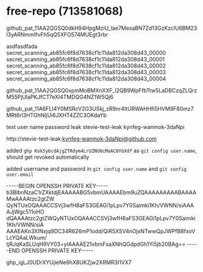 # free-repo (713581068)

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

asdfasdfada
secret_scanning_ab85fc6f8d7638cf1c11da812da308d43_00000
secret_scanning_ab85fc6f8d7638cf1c11da812da308d43_00001
secret_scanning_ab85fc6f8d7638cf1c11da812da308d43_00002
secret_scanning_ab85fc6f8d7638cf1c11da812da308d43_00003
secret_scanning_ab85fc6f8d7638cf1c11da812da308d43_00004

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

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

test user name password leak
stevie-test-leak
kynfeg-wanmok-3daNpi


http://stevie-test-leak:kynfeg-wanmok-3daNpi@github.com

added `ghp Kok5y6cdAjgZTRdym4LrUZNU0cMaAC0YGXdf` as `git config user.name`, should get revoked automatically

added username and password in `git config user.name` and `git config user.email`

-----BEGIN OPENSSH PRIVATE KEY-----
b3BlbnNzaC1rZXktdjEAAAAABG5vbmUAAAAEbm9uZQAAAAAAAAABAAAAMwAAAAtzc2gtZW
QyNTUxOQAAACCSVj3wfH8aFS3GEAGi1pLpv7Y0Saimki1Kh/VWNN/siAAAAJjWgc511oHO
dQAAAAtzc2gtZWQyNTUxOQAAACCSVj3wfH8aFS3GEAGi1pLpv7Y0Saimki1Kh/VWNN/siA
AAAEAKn3XINxjq9DC34R626mP1odd/QiR5XSV4nOjxNTwwQpJWPfB8fxoVLcYQAaLWkum/
tjRJqKaSLUqH9VY03+yIAAAAE21vbmFsaXNhQGdpdGh1Yi5jb20BAg==
-----END OPENSSH PRIVATE KEY-----

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
